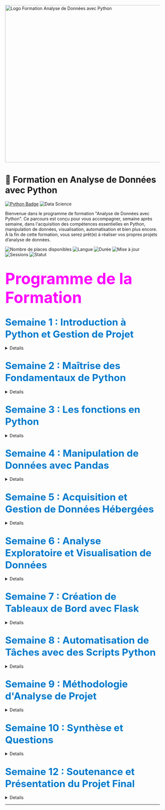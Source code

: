 <img src="/Neriya98/python-data-analysis/2.png" alt="Logo Formation Analyse de Données avec Python" height = 510 width="1100"/>

# 📘 Formation en Analyse de Données avec Python  
[![Python Badge](https://img.shields.io/badge/Python-3.10+-blue?logo=python&logoColor=white)](https://www.python.org/) 
![Data Science](https://img.shields.io/badge/Data_Analysis-blue?)

Bienvenue dans le programme de formation "Analyse de Données avec Python". Ce parcours est conçu pour vous accompagner, semaine après semaine, dans l'acquisition des compétences essentielles en Python, manipulation de données, visualisation, automatisation et bien plus encore. À la fin de cette formation, vous serez prêt(e) à réaliser vos propres projets d’analyse de données.

![Nombre de places disponibles](https://img.shields.io/badge/Places_disponibles-30-brightgreen)
![Langue](https://img.shields.io/badge/Langue-Français-blue)
![Durée](https://img.shields.io/badge/Durée-30+%20heures-orange)
![Mise à jour](https://img.shields.io/badge/Mise%20%C3%A0%20jour-Novembre_2024-brightgreen)
![Sessions](https://img.shields.io/badge/Nombre%20de%20Sessions-20-purple)
![Statut](https://img.shields.io/badge/Statut%20-À_venir-red)


# <span style="color:magenta; font-size:1.8em;">Programme de la Formation</span>

<h2><span style="color:#007acc; font-size:1.5em;">Semaine 1 : Introduction à Python et Gestion de Projet</span></h2>

<details> 

<strong style="font-size: 1.4em;">Session 1 : Organisation et Versioning de Projet (1h30)</strong>

<ul style="line-height: 35px;">
    <li> 🗂️ Introduction à Git et GitHub pour le contrôle de version </li>
    <li> 📁 Création et gestion d'un dossier de travail structuré  </li>
    <li> 🗃️ Partitionnement et organisation de dossiers pour les projets d’analyse</li>
    <li>📝 Exercice : Configurer un dépôt Git pour un projet d’analyse</li>  
</ul>

<strong style="font-size: 1.4em;">Session 2 : Notions de Base en Python - Partie 1 (1h30)</strong> 
<ul style="line-height: 35px;">
    <li>🛠️ Présentation des outils : Jupyter Notebook, scripts Python</li>
    <li>🔢 Variables et types de données :</li> 
        <ul style="line-height:30px;">
            <li> Découverte des variables, assignation, modification</li>
            <li> Types de données en Python</li>
        </ul>
    <li>📝 Exercice : Créer des scripts pour explorer les structures de données simples</li>
</ul>
</details>


 <h2><span style="color:#007acc; font-size:1.5em;">Semaine 2 : Maîtrise des Fondamentaux de Python</span></h2>

<details>

<strong style="font-size: 1.4em;">Session 3 : Notions de Base en Python - Partie 2 (1h30)</strong>
<ul style="line-height: 35px;">
    <li>📊 Exploration avancée des structures de données :</li> 
    <ul style = "line-height:30px;">
        <li> Listes </li>
        <li> Dictionnaires</li>
        <li> Ensembles</li>
    </ul>
</ul>

<strong style="font-size: 1.4em;">Session 4 : Notions de Base en Python - Partie 3 (1h30)</strong>
Les structures de controle
<ul style="line-height: 35px;">
    <li>🔄 Boucles</li>
    <li> Conditions</li>
</ul>

</details>


## <span style="color:#007acc; font-size:1.5em;">Semaine 3 : Les fonctions en Python</span>

<details>

<strong style="font-size: 1.4em;">Session 5 : Introduction aux fonctions (1h30)</strong>

<ul style="line-height: 35px;">
    <li> Syntaxe</li>
    <li> Fonctions avec et sans argument</li>
    <li> Fonctions lambda</li>
</ul>


<strong style="font-size: 1.4em;">Session 6 : Fonctions Avancées (1h30)</strong>

<ul style="line-height: 35px;">
    <li>🔀 Fonctions recursives</li>
    <li> Fonctions *args</li>
    <li> Fonctions **kwargs</li>
    <li> 📝 Exercice </li>
</ul>

<strong style="font-size: 1.4em;"> Session 8 : Séance de pratique sur les bases de python (1h30)</strong>
📝 Séries d'exercices à pratiquer en live pour maitriser toutes les notions abordées jusque là. 
</details>

## <span style="color:#007acc; font-size:1.5em;">Semaine 4 : Manipulation de Données avec Pandas</span>
<details>

<strong style="font-size: 1.4em;">Session 9 : Chargement et Nettoyage de Données (1h30)</strong>

<ul style="line-height: 35px;">
    <li> Création de dataFrames et de Series</li>
    <li> 📥 Chargement de fichiers CSV avec Pandas </li>
    <li> 🧹 Nettoyage des données : gestion des valeurs manquantes et doublons </li>
    <li> Sauvegarde de données avec Pandas</li>
    <li> 📝 Exercice : Importer et nettoyer un jeu de données</li>
</ul>

<strong style="font-size: 1.4em;">Session 10 : Transformation et Préparation de Données (1h30)</strong>
<ul style="line-height: 35px;">
    <li> Filtrage</li>
    <li> Tri </li>
    <li> Création de colonnes </li>
    <li> 📝 Exercice : Préparer les données d’un jeu de données pour analyse</li>
</ul>

<strong style="font-size:1.4em;"> Session 11 : Séries Temporelles et Préparation de Données (1h30)</strong>
<ul style="line-height:35px;">
    <li> ⏳ Nettoyage et préparation des données de séries temporelles </li>
    <li> 📝 Exercice : Manipuler des séries temporelles pour obtenir un jeu de données impeccable </li>
</ul>
</details>

## <span style="color:#007acc; font-size:1.5em;">Semaine 5 : Acquisition et Gestion de Données Hébergées</span>

<details>
<strong style="font-size: 1.4em;">Session 12 : Acquisition de Données depuis une Base SQL (1h30)</strong>
<ul style="line-height:35px;">
    <li> 🗄️ Introduction aux bases de données SQL et connexion avec Python</li>
    <li> 📝 Exercice : Se connecter à une base SQL et importer un jeu de données </li>
</ul>

<strong style="font-size: 1.4em;">Session 13 : Introduction à MongoDB et Données Non Structurées (1h30)</strong>
<ul style="line-height:35px;">
    <li> 📂 Utilisation de MongoDB pour des données non structurées </li>
    <li> 📝 Exercice : Charger des données depuis MongoDB </li>
</ul>
</details>

## <span style="color:#007acc; font-size:1.5em;">Semaine 6 : Analyse Exploratoire et Visualisation de Données</span>

<details>
<strong style="font-size: 1.4em;">Session 14 : Analyse Exploratoire des Données avec Pandas (1h30)</strong>
<ul style="line-height:35px;">
    <li>📊 Statistiques descriptives et premières visualisations </li>
    <li>📝 Exercice : Réaliser une analyse exploratoire </li>
</ul>

<strong style="font-size: 1.4em;">Session 15 : Visualisation avec Matplotlib, Seaborn & Plotly (1h30)</strong>
<ul style="line-height:35px;">
    <li> 📈 Création de graphiques :</li> 
        <ul style ="line-heigt:30px;">
            <li> Lignes</li>
            <li> Barres</li>
            <li> Histogrammes</li>
            <li> Heatmaps </li>
            <li> Diagramme de dipersion </li>
            <li> Analyse spatiale </li>
        </ul>
    <li> 📝 Exercice : Visualiser des données  </li>
</details>

## <span style="color:#007acc; font-size:1.5em;">Semaine 7 : Création de Tableaux de Bord avec Flask</span>

<details>

<strong style="font-size: 1.4em;">Session 16 : Les Bases pour Flask (1h30)</strong>
- 🌐 Retour sur HTML et décorateurs en Flask  
- 📝 **Exercice** : Concevoir une page avec HTML  

<strong style="font-size: 1.4em;">Session 17 : Monitoring avec Flask (1h30)</strong>
- 📊 Création d’une interface de visualisation  
- 📝 **Exercice** : Créer un tableau de bord  
</details>

## <span style="color:#007acc; font-size:1.5em;">Semaine 8 : Automatisation de Tâches avec des Scripts Python</span>

<details>

<strong style="font-size: 1.4em;">Session 18 : Introduction à l’Automatisation (1h30)</strong>
- ⚙️ Automatiser extraction et nettoyage de données  
- 📝 **Exercice** : Créer un script de nettoyage  

<strong style="font-size: 1.4em;">Session 19 : Structuration des Scripts (1h30)</strong>
- 🛠️ Organisation des scripts pour réutilisation  
- 📝 **Exercice** : Créer un mini-pipeline d'analyse  
</details>

## <span style="color:#007acc; font-size:1.5em;">Semaine 9 : Méthodologie d'Analyse de Projet</span>

<details>
<strong style="font-size: 1.4em;">Session 20 : Structuration d’un Projet d’Analyse (1h30)</strong>
- 📝 Structurer un projet d’analyse, planification et organisation  
</details>

## <span style="color:#007acc; font-size:1.5em;">Semaine 10 : Synthèse et Questions</span>

<details>

<strong style="font-size: 1.4em;">Session 21 : Retour sur la Méthodologie (1h30)</strong>
- 🎓 Questions et synthèse méthodologique  
</details>

## <span style="color:#007acc; font-size:1.5em;">Semaine 12 : Soutenance et Présentation du Projet Final</span>

<details>

</details>

---
